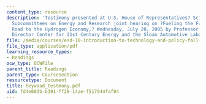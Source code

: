 ```yaml
---
content_type: resource
description: 'Testimony presented at U.S. House of Representatives? Science Committee,
  Subcommittees on Energy and Research joint hearing on ?Fueling the Future: On the
  Road to the Hydrogen Economy,? Wednesday, July 20, 2005 by Professor John B. Heywood,
  Director Center for 21st Century Energy and the Sloan Automotive Laboratory, MIT.'
file: /media/courses/esd-10-introduction-to-technology-and-policy-fall-2006/fd4e603bb391ff2814aef517944faf04_heywood_testmony.pdf
file_type: application/pdf
learning_resource_types:
- Readings
ocw_type: OCWFile
parent_title: Readings
parent_type: CourseSection
resourcetype: Document
title: heywood_testmony.pdf
uid: fd4e603b-b391-ff28-14ae-f517944faf04
---
```

